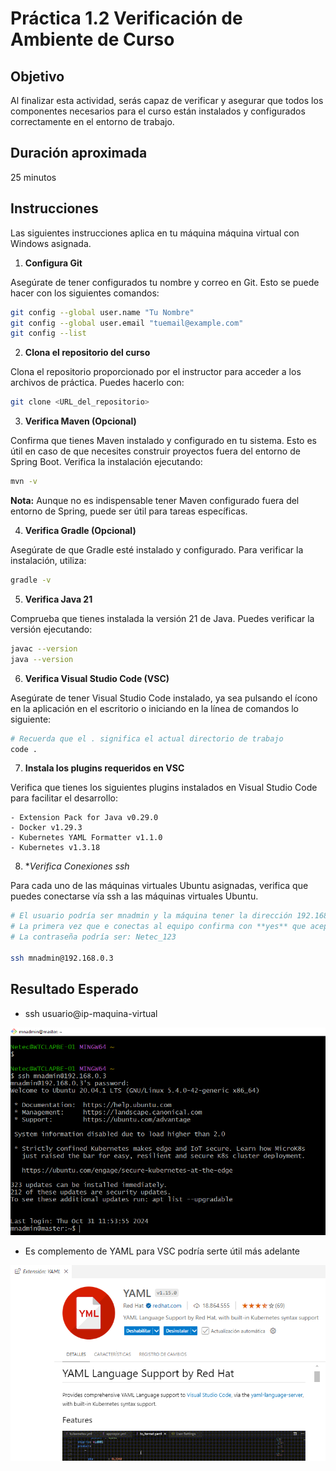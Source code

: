 # Práctica 1.2 Verificación de Ambiente de Curso

## Objetivo
Al finalizar esta actividad, serás capaz de verificar y asegurar que todos los componentes necesarios para el curso están instalados y configurados correctamente en el entorno de trabajo.

## Duración aproximada
25 minutos

## Instrucciones

Las siguientes instrucciones aplica en tu máquina máquina virtual con Windows asignada.

1. **Configura Git**

Asegúrate de tener configurados tu nombre y correo en Git. Esto se puede hacer con los siguientes comandos:

```bash
git config --global user.name "Tu Nombre"
git config --global user.email "tuemail@example.com"
git config --list
````

2. **Clona el repositorio del curso**

Clona el repositorio proporcionado por el instructor para acceder a los archivos de práctica. Puedes hacerlo con:

```bash
git clone <URL_del_repositorio>
```

3. **Verifica Maven (Opcional)**

Confirma que tienes Maven instalado y configurado en tu sistema. Esto es útil en caso de que necesites construir proyectos fuera del entorno de Spring Boot. Verifica la instalación ejecutando:

```bash
mvn -v
```

**Nota:** Aunque no es indispensable tener Maven configurado fuera del entorno de Spring, puede ser útil para tareas específicas.


4. **Verifica Gradle (Opcional)**

Asegúrate de que Gradle esté instalado y configurado. Para verificar la instalación, utiliza:

```bash
gradle -v
```

5. **Verifica Java 21**

Comprueba que tienes instalada la versión 21 de Java. Puedes verificar la versión ejecutando:

```bash
javac --version
java --version
```

6. **Verifica Visual Studio Code (VSC)**

Asegúrate de tener Visual Studio Code instalado, ya sea pulsando el ícono en la aplicación en el escritorio o iniciando en la línea de comandos lo siguiente:

```bash
# Recuerda que el . significa el actual directorio de trabajo
code .
```

7. **Instala los plugins requeridos en VSC**

Verifica que tienes los siguientes plugins instalados en Visual Studio Code para facilitar el desarrollo:

    - Extension Pack for Java v0.29.0
    - Docker v1.29.3
    - Kubernetes YAML Formatter v1.1.0
    - Kubernetes v1.3.18

8. **Verifica Conexiones ssh*

Para cada uno de las máquinas virtuales Ubuntu asignadas, verifica que puedes conectarse vía ssh a las máquinas virtuales Ubuntu.

```bash
# El usuario podría ser mnadmin y la máquina tener la dirección 192.168.0.3
# La primera vez que e conectas al equipo confirma con **yes** que aceptas la conexión
# La contraseña podría ser: Netec_123

ssh mnadmin@192.168.0.3
```

## Resultado Esperado

- ssh usuario@ip-maquina-virtual

![SSH](../images/u1_2_2.png)



- Es complemento de YAML para VSC podría serte útil más adelante

![Extensión: YAML](../images/u1_2_1.png)